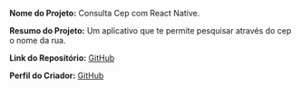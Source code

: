 **Nome do Projeto:** Consulta Cep com React Native.

**Resumo do Projeto:** Um aplicativo que te permite pesquisar através do cep o nome da rua.

**Link do Repositório:** [GitHub](https://github.com/Fauzervs/Cep.git)

**Perfil do Criador:** [GitHub](https://github.com/Fauzervs)